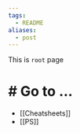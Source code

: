 ```yaml
---
tags:
  - README
aliases:
  - post
---
```


This is `root` page

# # Go to ...
- [[Cheatsheets]]
- [[PS]]
